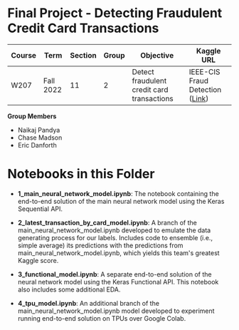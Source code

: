 # Final Project - Detecting Fraudulent Credit Card Transactions

| Course | Term | Section | Group | Objective | Kaggle URL |
| --- | --- | --- | --- | --- | --- |
| W207 | Fall 2022 | 11 | 2 | Detect fraudulent credit card transactions | IEEE-CIS Fraud Detection ([Link](kaggle.com/competitions/ieee-fraud-detection)) |

**Group Members**
- Naikaj Pandya
- Chase Madson
- Eric Danforth

# Notebooks in this Folder

* **1_main_neural_network_model.ipynb**: The notebook containing the end-to-end solution of the main neural network model using the Keras Sequential API.  

* **2_latest_transaction_by_card_model.ipynb**: A branch of the main_neural_network_model.ipynb developed to emulate the data generating process for our labels. Includes code to ensemble (i.e., simple average) its predictions with the predictions from main_neural_network_model.ipynb, which yields this team's greatest Kaggle score. 

* **3_functional_model.ipynb**: A separate end-to-end solution of the neural network model using the Keras Functional API. 
This notebook also includes some additional EDA. 

* **4_tpu_model.ipynb**: An additional branch of the main_neural_network_model.ipynb model developed to experiment running end-to-end solution on TPUs over Google Colab. 
